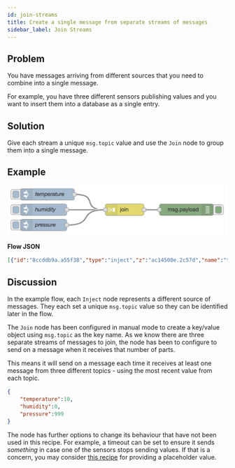 ```yaml
---
id: join-streams
title: Create a single message from separate streams of messages
sidebar_label: Join Streams
---
```


## Problem

You have messages arriving from different sources that you need to combine into
a single message.

For example, you have three different sensors publishing values and you want to
insert them into a database as a single entry.

## Solution

Give each stream a unique `msg.topic` value and use the <code class="node">Join</code>
node to group them into a single message.

## Example

![](../assets/flow-control/join-streams.png)

<b>Flow JSON</b>

```json
[{"id":"8ccddb9a.a55f38","type":"inject","z":"ac14500e.2c57d","name":"temperature","topic":"temperature","payload":"10","payloadType":"num","repeat":"","crontab":"","once":false,"onceDelay":0.1,"x":110,"y":1760,"wires":[["47b769c5.cb0e28"]]},{"id":"47b769c5.cb0e28","type":"join","z":"ac14500e.2c57d","name":"","mode":"custom","build":"object","property":"payload","propertyType":"msg","key":"topic","joiner":"\\n","joinerType":"str","accumulate":false,"timeout":"","count":"3","reduceRight":false,"reduceExp":"","reduceInit":"","reduceInitType":"","reduceFixup":"","x":310,"y":1800,"wires":[["f9afb265.b11b7"]]},{"id":"f9afb265.b11b7","type":"debug","z":"ac14500e.2c57d","name":"","active":true,"tosidebar":true,"console":false,"tostatus":false,"complete":"false","x":470,"y":1800,"wires":[]},{"id":"2d269127.4f04ce","type":"inject","z":"ac14500e.2c57d","name":"humidity","topic":"humidity","payload":"","payloadType":"num","repeat":"","crontab":"","once":false,"onceDelay":0.1,"x":100,"y":1800,"wires":[["47b769c5.cb0e28"]]},{"id":"d6fbe805.0e4628","type":"inject","z":"ac14500e.2c57d","name":"pressure","topic":"pressure","payload":"999","payloadType":"num","repeat":"","crontab":"","once":false,"onceDelay":0.1,"x":100,"y":1840,"wires":[["47b769c5.cb0e28"]]}]
```

## Discussion

In the example flow, each <code class="node">Inject</code> node represents a
different source of messages. They each set a unique `msg.topic` value so they
can be identified later in the flow.

The <code class="node">Join</code> node has been configured in manual mode to
create a key/value object using `msg.topic` as the key name. As we know there
are three separate streams of messages to join, the node has been to configure to
send on a message when it receives that number of parts.

This means it will send on a message each time it receives at least one message
from three different topics - using the most recent value from each topic.

```json
{
    "temperature":10,
    "humidity":0,
    "pressure":999
}
```

The node has further options to change its behaviour that have not been used in
this recipe. For example, a timeout can be set to ensure it sends *something*
in case one of the sensors stops sending values. If that is a concern, you may
consider [this recipe](../flow-control/trigger-placeholder) for providing a placeholder
value.
